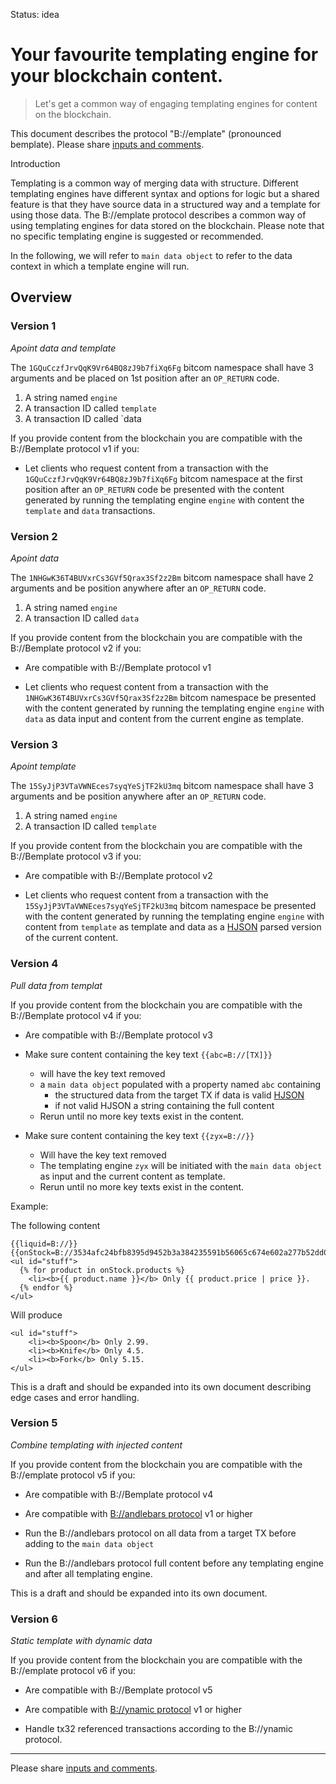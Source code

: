 Status: idea

# Your favourite templating engine for your blockchain content.

> Let's get a common way of engaging templating engines for content on the blockchain.

This document describes the protocol "B://emplate" (pronounced bemplate). Please share [inputs and comments](https://github.com/bico-media/bemplate/issues).

Introduction

Templating is a common way of merging data with structure. Different templating engines have different syntax and options for logic but a shared feature is that they have source data in a structured way and a template for using those data. 
The B://emplate protocol describes a common way of using templating engines for data stored on the blockchain. Please note that no specific templating engine is suggested or recommended. 

In the following, we will refer to `main data object` to refer to the data context in which a template engine will run. 

## Overview

### Version 1

_Apoint data and template_

The `1GQuCczfJrvQqK9Vr64BQ8zJ9b7fiXq6Fg` bitcom namespace shall have 3 arguments and be placed on 1st position after an `OP_RETURN` code. 
1. A string named `engine`
2. A transaction ID called `template` 
3. A transaction ID called `data

If you provide content from the blockchain you are compatible with the B://Bemplate protocol v1 if you:


- Let clients who request content from a transaction with the `1GQuCczfJrvQqK9Vr64BQ8zJ9b7fiXq6Fg` bitcom namespace at the first position after an `OP_RETURN` code be presented with the content generated by running the templating engine `engine` with content the `template` and `data` transactions. 

### Version 2

_Apoint data_

The `1NHGwK36T4BUVxrCs3GVf5Qrax3Sf2z2Bm` bitcom namespace shall have 2 arguments and be position anywhere after an `OP_RETURN` code. 
1. A string named `engine`
3. A transaction ID called `data`

If you provide content from the blockchain you are compatible with the B://Bemplate protocol v2 if you:


- Are compatible with B://Bemplate protocol v1

- Let clients who request content from a transaction with the `1NHGwK36T4BUVxrCs3GVf5Qrax3Sf2z2Bm` bitcom namespace be presented with the content generated by running the templating engine `engine` with `data` as data input and content from the current engine as template. 


### Version 3

_Apoint template_

The `15SyJjP3VTaVWNEces7syqYeSjTF2kU3mq` bitcom namespace shall have 3 arguments and be position anywhere after an `OP_RETURN` code. 
1. A string named `engine`
3. A transaction ID called `template`

If you provide content from the blockchain you are compatible with the B://Bemplate protocol v3 if you:


- Are compatible with B://Bemplate protocol v2

- Let clients who request content from a transaction with the `15SyJjP3VTaVWNEces7syqYeSjTF2kU3mq` bitcom namespace be presented with the content generated by running the templating engine `engine` with content from `template` as template and data as a [HJSON](http://hjson.org) parsed version of the current content. 




### Version 4

_Pull data from templat_

If you provide content from the blockchain you are compatible with the B://Bemplate protocol v4 if you:


- Are compatible with B://Bemplate protocol v3

- Make sure content containing the key text `{{abc=B://[TX]}}` 
  - will have the key text removed 
  - a `main data object` populated with a property named `abc` containing 
    - the structured data from the target TX if data is valid [HJSON](http://hjson.org/) 
    - if not valid HJSON a string containing the full content 
  - Rerun until no more key texts exist in the content.

- Make sure content containing the key text `{{zyx=B://}}` 
  - Will have the key text removed 
  - The templating engine `zyx` will be initiated with the `main data object` as input and the current content as template. 
  - Rerun until no more key texts exist in the content.

Example:

The following content 

```
{{liquid=B://}}
{{onStock=B://3534afc24bfb8395d9452b3a384235591b56065c674e602a277b52dd0638e0c2}}
<ul id="stuff">
  {% for product in onStock.products %}
    <li><b>{{ product.name }}</b> Only {{ product.price | price }}.
  {% endfor %}
</ul>
```

Will produce

```
<ul id="stuff">
    <li><b>Spoon</b> Only 2.99.
    <li><b>Knife</b> Only 4.5.
    <li><b>Fork</b> Only 5.15.
</ul>
```


This is a draft and should be expanded into its own document describing edge cases and error handling. 



### Version 5

_Combine templating with injected content_

If you provide content from the blockchain you are compatible with the B://emplate protocol v5 if you:

- Are compatible with B://Bemplate protocol v4

- Are compatible with [B://andlebars protocol](http://bandlebars.bico.media/) v1 or higher

- Run the B://andlebars protocol on all data from a target TX before adding to the `main data object`

- Run the B://andlebars protocol full content before any templating engine and after all templating engine.

This is a draft and should be expanded into its own document.


### Version 6

_Static template with dynamic data_


If you provide content from the blockchain you are compatible with the B://emplate protocol v6 if you:

- Are compatible with B://Bemplate protocol v5

- Are compatible with [B://ynamic protocol](http://bynamic.bico.media/) v1 or higher

- Handle tx32 referenced transactions according to the B://ynamic protocol.




----

Please share [inputs and comments](https://github.com/bico-media/bemplate/issues).

